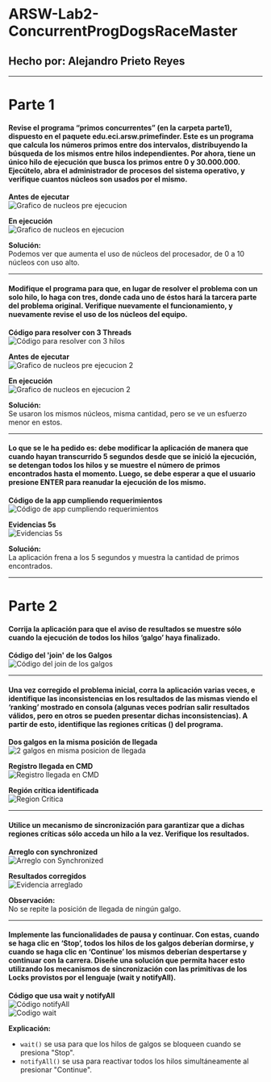 
# ARSW-Lab2-ConcurrentProgDogsRaceMaster

## Hecho por: **Alejandro Prieto Reyes**

---

# Parte 1

#### Revise el programa “primos concurrentes” (en la carpeta parte1), dispuesto en el paquete edu.eci.arsw.primefinder. Este es un programa que calcula los números primos entre dos intervalos, distribuyendo la búsqueda de los mismos entre hilos independientes. Por ahora, tiene un único hilo de ejecución que busca los primos entre 0 y 30.000.000. Ejecútelo, abra el administrador de procesos del sistema operativo, y verifique cuantos núcleos son usados por el mismo.

**Antes de ejecutar**  
![Grafico de nucleos pre ejecucion](img/image-1.0.png)  

**En ejecución**  
![Grafico de nucleos en ejecucion](img/image-1.2.png)  
 
**Solución:**  
Podemos ver que aumenta el uso de núcleos del procesador, de 0 a 10 núcleos con uso alto.

---

#### Modifique el programa para que, en lugar de resolver el problema con un solo hilo, lo haga con tres, donde cada uno de éstos hará la tarcera parte del problema original. Verifique nuevamente el funcionamiento, y nuevamente revise el uso de los núcleos del equipo.

**Código para resolver con 3 Threads**  
![Código para resolver con 3 hilos](img/image-1.3.png)  

**Antes de ejecutar**  
![Grafico de nucleos pre ejecucion 2](img/image-1.4.png)  

**En ejecución**  
![Grafico de nucleos en ejecucion 2](img/image-1.5.png)  

**Solución:**  
Se usaron los mismos núcleos, misma cantidad, pero se ve un esfuerzo menor en estos.

---

#### Lo que se le ha pedido es: debe modificar la aplicación de manera que cuando hayan transcurrido 5 segundos desde que se inició la ejecución, se detengan todos los hilos y se muestre el número de primos encontrados hasta el momento. Luego, se debe esperar a que el usuario presione ENTER para reanudar la ejecución de los mismo.

**Código de la app cumpliendo requerimientos**  
![Código de app cumpliendo requerimientos](img/image-1.6.png)  

**Evidencias 5s**  
![Evidencias 5s](img/image-1.7.png)  

**Solución:**  
La aplicación frena a los 5 segundos y muestra la cantidad de primos encontrados.

---

# Parte 2

#### Corrija la aplicación para que el aviso de resultados se muestre sólo cuando la ejecución de todos los hilos ‘galgo’ haya finalizado.

**Código del 'join' de los Galgos**  
![Código del join de los galgos](img/image-2.0.png)  

---

#### Una vez corregido el problema inicial, corra la aplicación varias veces, e identifique las inconsistencias en los resultados de las mismas viendo el ‘ranking’ mostrado en consola (algunas veces podrían salir resultados válidos, pero en otros se pueden presentar dichas inconsistencias). A partir de esto, identifique las regiones críticas () del programa.

**Dos galgos en la misma posición de llegada**  
![2 galgos en misma posicion de llegada](img/image-2.1.png)  

**Registro llegada en CMD**  
![Registro llegada en CMD](img/image-2.2.png)  

**Región crítica identificada**  
![Region Critica](img/image-2.3.png)  

---

#### Utilice un mecanismo de sincronización para garantizar que a dichas regiones críticas sólo acceda un hilo a la vez. Verifique los resultados.

**Arreglo con synchronized**  
![Arreglo con Synchronized](img/image-2.4.png)  

**Resultados corregidos**  
![Evidencia arreglado](img/image-2.5.png)  

**Observación:**  
No se repite la posición de llegada de ningún galgo.  

---

#### Implemente las funcionalidades de pausa y continuar. Con estas, cuando se haga clic en ‘Stop’, todos los hilos de los galgos deberían dormirse, y cuando se haga clic en ‘Continue’ los mismos deberían despertarse y continuar con la carrera. Diseñe una solución que permita hacer esto utilizando los mecanismos de sincronización con las primitivas de los Locks provistos por el lenguaje (wait y notifyAll).

**Código que usa wait y notifyAll**  
![Código notifyAll](img/image-2.6.png)  
![Codigo wait](img/image-2.7.png.png)   

**Explicación:**  

* `wait()` se usa para que los hilos de galgos se bloqueen cuando se presiona "Stop".  
* `notifyAll()` se usa para reactivar todos los hilos simultáneamente al presionar "Continue".
 
